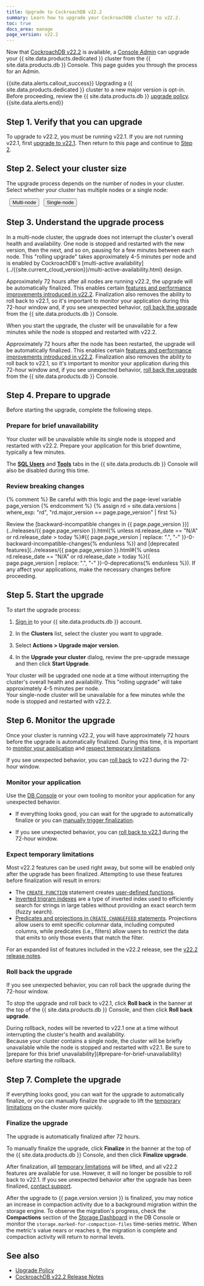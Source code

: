 ```yaml
---
title: Upgrade to CockroachDB v22.2
summary: Learn how to upgrade your CockroachDB cluster to v22.2.
toc: true
docs_area: manage
page_version: v22.2
---
```


Now that [CockroachDB v22.2](../releases/v22.2.html) is available, a [Console Admin](console-access-management.html#console-admin) can upgrade your {{ site.data.products.dedicated }} cluster from the {{ site.data.products.db }} Console. This page guides you through the process for an Admin.

{{site.data.alerts.callout_success}}
Upgrading a {{ site.data.products.dedicated }} cluster to a new major version is opt-in. Before proceeding, review the {{ site.data.products.db }} [upgrade policy](upgrade-policy.html).
{{site.data.alerts.end}}

## Step 1. Verify that you can upgrade

To upgrade to v22.2, you must be running v22.1. If you are not running v22.1, first [upgrade to v22.1](upgrade-to-v22.1.html). Then return to this page and continue to [Step 2](#step-2-select-your-cluster-size).

## Step 2. Select your cluster size

The upgrade process depends on the number of nodes in your cluster. Select whether your cluster has multiple nodes or a single node:

<div class="filters filters-big clearfix">
  <button class="filter-button" data-scope="multi-node">Multi-node</button>
  <button class="filter-button" data-scope="single-node">Single-node</button>
</div>

## Step 3. Understand the upgrade process

<section class="filter-content" markdown="1" data-scope="multi-node">
In a multi-node cluster, the upgrade does not interrupt the cluster's overall health and availability. One node is stopped and restarted with the new version, then the next, and so on, pausing for a few minutes between each node. This "rolling upgrade" takes approximately 4-5 minutes per node and is enabled by CockroachDB's [multi-active availability](../{{site.current_cloud_version}}/multi-active-availability.html) design.

Approximately 72 hours after all nodes are running v22.2, the upgrade will be automatically finalized. This enables certain [features and performance improvements introduced in v22.2](#expect-temporary-limitations). Finalization also removes the ability to roll back to v22.1, so it's important to monitor your application during this 72-hour window and, if you see unexpected behavior, [roll back the upgrade](#roll-back-the-upgrade) from the {{ site.data.products.db }} Console.
</section>

<section class="filter-content" markdown="1" data-scope="single-node">
When you start the upgrade, the cluster will be unavailable for a few minutes while the node is stopped and restarted with v22.2.

Approximately 72 hours after the node has been restarted, the upgrade will be automatically finalized. This enables certain [features and performance improvements introduced in v22.2](#expect-temporary-limitations). Finalization also removes the ability to roll back to v22.1, so it's important to monitor your application during this 72-hour window and, if you see unexpected behavior, [roll back the upgrade](#roll-back-the-upgrade) from the {{ site.data.products.db }} Console.
</section>

## Step 4. Prepare to upgrade

Before starting the upgrade, complete the following steps.

<section class="filter-content" markdown="1" data-scope="single-node">

### Prepare for brief unavailability

Your cluster will be unavailable while its single node is stopped and restarted with v22.2. Prepare your application for this brief downtime, typically a few minutes.

The [**SQL Users**](managing-access.html#create-a-sql-user) and [**Tools**](tools-page.html) tabs in the {{ site.data.products.db }} Console will also be disabled during this time.

</section>

### Review breaking changes

{% comment %} Be careful with this logic and the page-level variable page_version {% endcomment %}
{% assign rd = site.data.versions | where_exp: "rd", "rd.major_version == page.page_version" | first %}

Review the [backward-incompatible changes in {{ page.page_version }}](../releases/{{ page.page_version }}.html{% unless rd.release_date == "N/A" or rd.release_date > today %}#{{ page.page_version | replace: ".", "-" }}-0-backward-incompatible-changes{% endunless %}) and [deprecated features](../releases/{{ page.page_version }}.html#{% unless rd.release_date == "N/A" or rd.release_date > today %}{{ page.page_version | replace: ".", "-" }}-0-deprecations{% endunless %}). If any affect your applications, make the necessary changes before proceeding.

## Step 5. Start the upgrade

To start the upgrade process:

1. [Sign in](https://cockroachlabs.cloud/) to your {{ site.data.products.db }} account.

1. In the **Clusters** list, select the cluster you want to upgrade.

1. Select **Actions > Upgrade major version**.

1. In the **Upgrade your cluster** dialog, review the pre-upgrade message and then click **Start Upgrade**.

<section class="filter-content" markdown="1" data-scope="multi-node">
Your cluster will be upgraded one node at a time without interrupting the cluster's overall health and availability. This "rolling upgrade" will take approximately 4-5 minutes per node.
</section>

<section class="filter-content" markdown="1" data-scope="single-node">
Your single-node cluster will be unavailable for a few minutes while the node is stopped and restarted with v22.2.
</section>

## Step 6. Monitor the upgrade

Once your cluster is running v22.2, you will have approximately 72 hours before the upgrade is automatically finalized. During this time, it is important to [monitor your application](#monitor-your-application) and [respect temporary limitations](#expect-temporary-limitations).

If you see unexpected behavior, you can [roll back](#roll-back-the-upgrade) to v22.1 during the 72-hour window.

### Monitor your application

Use the [DB Console](tools-page.html) or your own tooling to monitor your application for any unexpected behavior.

- If everything looks good, you can wait for the upgrade to automatically finalize or you can [manually trigger finalization](#finalize-the-upgrade).

- If you see unexpected behavior, you can [roll back to v22.1](#roll-back-the-upgrade) during the 72-hour window.

### Expect temporary limitations

Most v22.2 features can be used right away, but some will be enabled only after the upgrade has been finalized. Attempting to use these features before finalization will result in errors:

- The [`CREATE FUNCTION`](../v22.2/create-function.html) statement creates [user-defined functions](../v22.2/user-defined-functions.html).
- [Inverted trigram indexes](../v22.2/trigram-indexes.html) are a type of inverted index used to efficiently search for strings in large tables without providing an exact search term (fuzzy search).
- [Predicates and projections in `CREATE CHANGEFEED` statements](../v22.2/create-changefeed.html). Projections allow users to emit specific columnar data, including computed columns, while predicates (i.e., filters) allow users to restrict the data that emits to only those events that match the filter.

For an expanded list of features included in the v22.2 release, see the [v22.2 release notes](../releases/v22.2.html).

### Roll back the upgrade

If you see unexpected behavior, you can roll back the upgrade during the 72-hour window.

To stop the upgrade and roll back to v22.1, click **Roll back** in the banner at the top of the {{ site.data.products.db }} Console, and then click **Roll back upgrade**.

<section class="filter-content" markdown="1" data-scope="multi-node">
During rollback, nodes will be reverted to v22.1 one at a time without interrupting the cluster's health and availability.
</section>

<section class="filter-content" markdown="1" data-scope="single-node">
Because your cluster contains a single node, the cluster will be briefly unavailable while the node is stopped and restarted with v22.1. Be sure to [prepare for this brief unavailability](#prepare-for-brief-unavailability) before starting the rollback.
</section>

## Step 7. Complete the upgrade

If everything looks good, you can wait for the upgrade to automatically finalize, or you can manually finalize the upgrade to lift the [temporary limitations](#expect-temporary-limitations) on the cluster more quickly.

### Finalize the upgrade

The upgrade is automatically finalized after 72 hours.

To manually finalize the upgrade, click **Finalize** in the banner at the top of the {{ site.data.products.db }} Console, and then click **Finalize upgrade**.

After finalization, all [temporary limitations](#expect-temporary-limitations) will be lifted, and all v22.2 features are available for use. However, it will no longer be possible to roll back to v22.1. If you see unexpected behavior after the upgrade has been finalized, [contact support](https://support.cockroachlabs.com/hc/en-us/requests/new).

After the upgrade to {{ page.version.version }} is finalized, you may notice an increase in compaction activity due to a background migration within the storage engine. To observe the migration's progress, check the **Compactions** section of the [Storage Dashboard](../v22.2/ui-storage-dashboard.html) in the DB Console or monitor the `storage.marked-for-compaction-files` time-series metric. When the metric's value nears or reaches `0`, the migration is complete and compaction activity will return to normal levels.

## See also

- [Upgrade Policy](upgrade-policy.html)
- [CockroachDB v22.2 Release Notes](../releases/v22.2.html)
